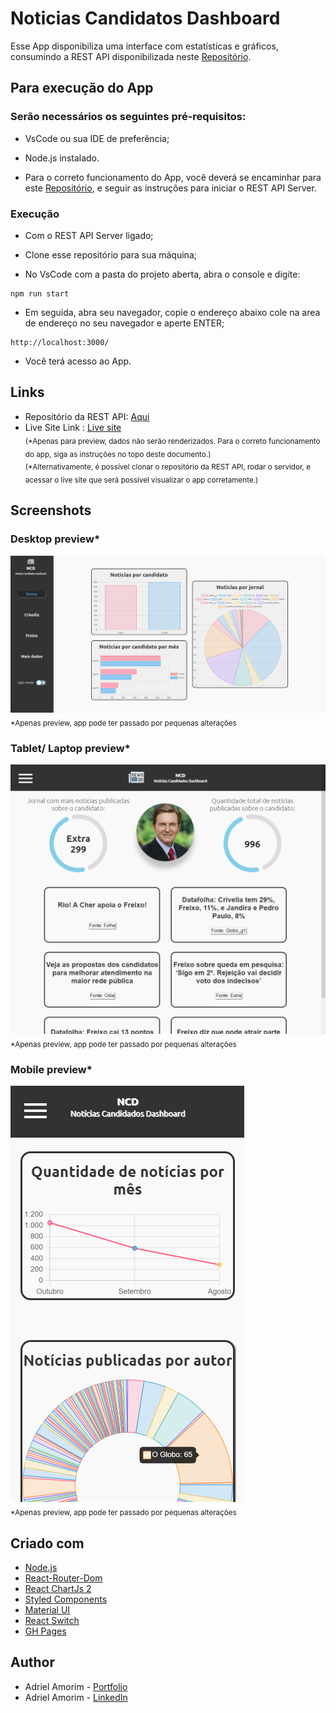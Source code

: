 # Noticias Candidatos Dashboard

Esse App disponibiliza uma interface com estatísticas e gráficos, consumindo a REST API disponibilizada neste [Repositório](https://github.com/AdrielGAmorim/noticias-candidatos-RESTAPI/).




## Para execução do App

### Serão necessários os seguintes pré-requisitos:

* VsCode ou sua IDE de preferência;

* Node.js instalado.

* Para o correto funcionamento do App, você deverá se encaminhar para este [Repositório](https://github.com/AdrielGAmorim/noticias-candidatos-RESTAPI/), e seguir as instruções para iniciar o REST API Server.




### Execução

* Com o REST API Server ligado;

* Clone esse repositório para sua máquina;

* No VsCode com a pasta do projeto aberta, abra o console e digite:

```shell script
npm run start
```

* Em seguida, abra seu navegador, copie o endereço abaixo cole na area de endereço no seu navegador e aperte ENTER;

```
http://localhost:3000/
```

* Você terá acesso ao App.




## Links


- Repositório da REST API: [Aqui](https://github.com/AdrielGAmorim/noticias-candidatos-RESTAPI/)
- Live Site Link : [Live site](https://adrielgamorim.github.io/noticias-candidatos-dashboard/)<br />
<sub>(*Apenas para preview, dados não serão renderizados.
Para o correto funcionamento do app, siga as instruções no topo deste documento.)<br />
(*Alternativamente, é possível clonar o repositório da REST API, rodar o servidor, e acessar o live site que será possível visualizar o app corretamente.)</sub>




## Screenshots

### Desktop preview*
![Desktop view](./src/components/images/screenshots/ss-1.png)
<sub>*Apenas preview, app pode ter passado por pequenas alterações</sub>

### Tablet/ Laptop preview*
![Tablet/ Laptop view](./src/components/images/screenshots/ss-2.png)
<sub>*Apenas preview, app pode ter passado por pequenas alterações</sub>

### Mobile preview*
![Mobile view](./src/components/images/screenshots/ss-3.png) <br />
<sub>*Apenas preview, app pode ter passado por pequenas alterações</sub>




## Criado com

- [Node.js](https://nodejs.org/pt-br/docs/)
- [React-Router-Dom](https://nodejs.org/https://v5.reactrouter.com/web/guides/quick-start)
- [React ChartJs 2](https://react-chartjs-2.js.org)
- [Styled Components](https://styled-components.com)
- [Material UI](https://mui.com/pt/)
- [React Switch](https://www.npmjs.com/package/react-switch/)
- [GH Pages](https://www.npmjs.com/package/gh-pages/)




## Author

- Adriel Amorim - [Portfolio](https://adrielgamorim.github.io/Portfolio/)
- Adriel Amorim - [LinkedIn](https://www.linkedin.com/in/adrielamorim/)
